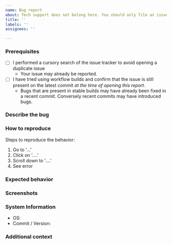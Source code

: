 ```yaml
---
name: Bug report
about: Tech support does not belong here. You should only file an issue here if you think you have experienced an actual bug.
title: ''
labels: ''
assignees: ''

---
```


<!-- ⚠⚠ Do not delete this issue template! ⚠⚠ -->

### Prerequisites

<!-- Check the appropriate boxes before you submit your issue -->

- [ ] I performed a cursory search of the issue tracker to avoid opening a duplicate issue
    - Your issue may already be reported.
- [ ] I have tried using workflow builds and confirm that the issue is still present on the latest commit *at the time of opening this report*.
    - Bugs that are present in stable builds may have already been fixed in a recent commit. Conversely recent commits may have introduced bugs.


### Describe the bug
<!-- A clear and concise description of what the bug is. -->

### How to reproduce
Steps to reproduce the behavior:
1. Go to '...'
2. Click on '....'
3. Scroll down to '....'
4. See error

### Expected behavior
<!-- A clear and concise description of what you expected to happen. -->

### Screenshots
<!-- If applicable, add screenshots to help explain your problem. -->

### System Information
 - OS: <!-- e.g. Windows 20H2 -->
 - Commit / Version: <!-- e.g.  2502c8d / 0.9.1 -->

### Additional context
<!-- Add any other context about the problem here. -->
